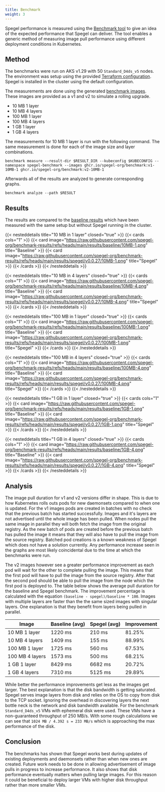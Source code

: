 ```yaml
---
title: Benchmark
weight: 3
---
```


Spegel performance is measured using the [Benchmark tool](https://github.com/spegel-org/benchmark) to give an idea of the expected performance that Spegel can deliver. The tool enables a generic method of measuring image pull performance using different deployment conditions in Kubernetes.

## Method

The benchmarks were run on AKS v1.29 with 50 `Standard_D4ds_v5` nodes. The environment was setup using the provided [Terraform configuration](https://github.com/spegel-org/benchmark/tree/main/terraform). Spegel is installed in the cluster using the default configuration.

The measurements are done using the generated [benchmark images](https://github.com/spegel-org/benchmark/pkgs/container/benchmark). These images are provided as a v1 and v2 to simulate a rolling upgrade.

* 10 MB 1 layer
* 10 MB 4 layers
* 100 MB 1 layer
* 100 MB 4 layers
* 1 GB 1 layer
* 1 GB 4 layers

The measurements for 10 MB 1 layer is run with the following command. The same measurement is done for each of the image size and layer combinations.

```shell
benchmark measure --result-dir $RESULT_DIR --kubeconfig $KUBECONFIG --namespace spegel-benchmark --images ghcr.io/spegel-org/benchmark:v1-10MB-1 ghcr.io/spegel-org/benchmark:v2-10MB-1
```

Afterwards all of the results are analyzed to generate corresponding graphs.

```shell
benchmark analyze --path $RESULT
```

## Results

The results are compared to the [baseline results](https://github.com/spegel-org/benchmark-results/tree/main/results/baseline) which have been measured with the same setup but without Spegel running in the cluster.

{{< nesteddetails title="10 MB in 1 layer" closed="true" >}}
  {{< cards cols="1" >}}
    {{< card image="https://raw.githubusercontent.com/spegel-org/benchmark-results/refs/heads/main/results/baseline/10MB-1.png" title="Baseline" >}}
    {{< card image="https://raw.githubusercontent.com/spegel-org/benchmark-results/refs/heads/main/results/spegel/v0.0.27/10MB-1.png" title="Spegel" >}}
  {{< /cards >}}
{{< /nesteddetails >}}

{{< nesteddetails title="10 MB in 4 layers" closed="true" >}}
  {{< cards cols="1" >}}
    {{< card image="https://raw.githubusercontent.com/spegel-org/benchmark-results/refs/heads/main/results/baseline/10MB-4.png" title="Baseline" >}}
    {{< card image="https://raw.githubusercontent.com/spegel-org/benchmark-results/refs/heads/main/results/spegel/v0.0.27/10MB-4.png" title="Spegel" >}}
  {{< /cards >}}
{{< /nesteddetails >}}

{{< nesteddetails title="100 MB in 1 layer" closed="true" >}}
  {{< cards cols="1" >}}
    {{< card image="https://raw.githubusercontent.com/spegel-org/benchmark-results/refs/heads/main/results/baseline/100MB-1.png" title="Baseline" >}}
    {{< card image="https://raw.githubusercontent.com/spegel-org/benchmark-results/refs/heads/main/results/spegel/v0.0.27/100MB-1.png" title="Spegel" >}}
  {{< /cards >}}
{{< /nesteddetails >}}

{{< nesteddetails title="100 MB in 4 layers" closed="true" >}}
  {{< cards cols="1" >}}
    {{< card image="https://raw.githubusercontent.com/spegel-org/benchmark-results/refs/heads/main/results/baseline/100MB-4.png" title="Baseline" >}}
    {{< card image="https://raw.githubusercontent.com/spegel-org/benchmark-results/refs/heads/main/results/spegel/v0.0.27/100MB-4.png" title="Spegel" >}}
  {{< /cards >}}
{{< /nesteddetails >}}

{{< nesteddetails title="1 GB in 1 layer" closed="true" >}}
  {{< cards cols="1" >}}
    {{< card image="https://raw.githubusercontent.com/spegel-org/benchmark-results/refs/heads/main/results/baseline/1GB-1.png" title="Baseline" >}}
    {{< card image="https://raw.githubusercontent.com/spegel-org/benchmark-results/refs/heads/main/results/spegel/v0.0.27/1GB-1.png" title="Spegel" >}}
  {{< /cards >}}
{{< /nesteddetails >}}

{{< nesteddetails title="1 GB in 4 layers" closed="true" >}}
  {{< cards cols="1" >}}
    {{< card image="https://raw.githubusercontent.com/spegel-org/benchmark-results/refs/heads/main/results/baseline/1GB-4.png" title="Baseline" >}}
    {{< card image="https://raw.githubusercontent.com/spegel-org/benchmark-results/refs/heads/main/results/spegel/v0.0.27/1GB-4.png" title="Spegel" >}}
  {{< /cards >}}
{{< /nesteddetails >}}

## Analysis

The image pull duration for v1 and v2 versions differ in shape. This is due to how Kubernetes rolls outs pods for new daemonsets compared to when one is updated. For the v1 images pods are created in batches with no check that the previous batch has started successfully. Images and it's layers are not advertised until the whole image has been pulled. When nodes pull the same image in parallel they will both fetch the image from the original registry. As the new batch of pods are created before the previous batch has pulled the image it means that they will also have to pull the image from the source registry. Batched pod creations is a known weakness of Spegel which does not have a solution currently. Any performance increase seen in the graphs are most likely coincidental due to the time at which the benchmarks were run. 

The v2 images however see a greater performance improvement as each pod will wait for the other to complete pulling the image. This means that the first pod will have to pull the image from the source registry. After that the second pod should be able to pull the image from the node which the first pod is deployed to. The table below shows the average pull duration for the baseline and Spegel benchmark. The improvement percentage is calculated with the equation `(baseline - spegel)/baseline * 100`. Images with multiple layers are faster than the the same sized images with singular layers. One explanation is that they benefit from layers being pulled in parallel.

| Image | Baseline (avg) | Spegel (avg) | Improvement |
| --- | --- | --- | --- |
| 10 MB 1 layer | 1220 ms | 210 ms | 81.25% |
| 10 MB 4 layers | 1409 ms | 155 ms | 88.99% |
| 100 MB 1 layer | 1725 ms | 560 ms | 67.53% |
| 100 MB 4 layers | 1573 ms | 500 ms | 68.21% |
| 1 GB 1 layer | 8429 ms | 6682 ms | 20.72% |
| 1 GB 4 layers | 7310 ms | 5125 ms | 29.89% |

While better the performance improvements get less as the images get larger. The best explanation is that the disk bandwidth is getting saturated. Spegel serves image layers from disk and relies on the OS to copy from disk to the TCP socket. Ignoring the overhead in discovering layers the next bottle neck is the network and disk bandwidth available. For the benchmark `Standard_D4ds_v5` VMs with ephemeral disk were used. These VMs have a non-guaranteed throughput of 250 MB/s. With some rough calculations we can see that `1024 MB / 4.392 s = 233 MB/s` which is approaching the max performance of the disk.  

## Conclusion

The benchmarks has shown that Spegel works best during updates of existing deployments and daemonsets rather than when new ones are created. Future work needs to be done in allowing advertisement of image pulls in progress to increase performance. It also shows that disk performance eventually matters when pulling large images. For this reason it could be beneficial to deploy larger VMs with higher disk throughput rather than more smaller VMs.

